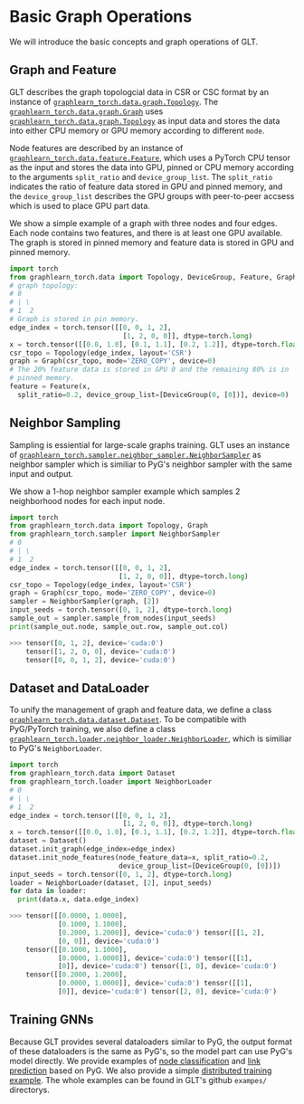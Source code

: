# Basic Graph Operations


We will introduce the basic concepts and graph operations of GLT.


## Graph and Feature

GLT describes the graph topologcial data in CSR or CSC
format by an instance of [`graphlearn_torch.data.graph.Topology`](graphlearn_torch.data.graph.Topology).
The [`graphlearn_torch.data.graph.Graph`](graphlearn_torch.data.graph.Graph) uses
[`graphlearn_torch.data.graph.Topology`](graphlearn_torch.data.graph.Topology) as input data and stores the data
into either CPU memory or GPU memory according to different `mode`.

Node features are described by an instance of
[`graphlearn_torch.data.feature.Feature`](graphlearn_torch.data.feature.Feature), which uses a PyTorch CPU tensor
as the input and stores the data into GPU, pinned or CPU memory according to
the arguments `split_ratio` and `device_group_list`. The `split_ratio`
indicates the ratio of feature data stored in GPU and pinned memory, and the
`device_group_list` describes the GPU groups with peer-to-peer accsess which
is used to place GPU part data.


We show a simple example of a graph with three nodes and four edges.
Each node contains two features, and there is at least one GPU available.
The graph is stored in pinned memory and feature data is stored in GPU
and pinned memory.

``` python
import torch
from graphlearn_torch.data import Topology, DeviceGroup, Feature, Graph
# graph topology:
# 0
# | \
# 1  2
# Graph is stored in pin memory.
edge_index = torch.tensor([[0, 0, 1, 2],
                            [1, 2, 0, 0]], dtype=torch.long)
x = torch.tensor([[0.0, 1.0], [0.1, 1.1], [0.2, 1.2]], dtype=torch.float)
csr_topo = Topology(edge_index, layout='CSR')
graph = Graph(csr_topo, mode='ZERO_COPY', device=0)
# The 20% feature data is stored in GPU 0 and the remaining 80% is in
# pinned memory.
feature = Feature(x,
  split_ratio=0.2, device_group_list=[DeviceGroup(0, [0])], device=0)
```

## Neighbor Sampling

Sampling is essiential for large-scale graphs training.
GLT uses an instance of
[`graphlearn_torch.sampler.neighbor_sampler.NeighborSampler`](graphlearn_torch.sampler.neighbor_sampler.NeighborSampler)
as neighbor sampler which is similiar to PyG's neighbor sampler with the same input and output.

We show a 1-hop neighbor sampler example which samples 2 neighborhood nodes for
each input node.

``` python
import torch
from graphlearn_torch.data import Topology, Graph
from graphlearn_torch.sampler import NeighborSampler
# 0
# | \
# 1  2
edge_index = torch.tensor([[0, 0, 1, 2],
                           [1, 2, 0, 0]], dtype=torch.long)
csr_topo = Topology(edge_index, layout='CSR')
graph = Graph(csr_topo, mode='ZERO_COPY', device=0)
sampler = NeighborSampler(graph, [2])
input_seeds = torch.tensor([0, 1, 2], dtype=torch.long)
sample_out = sampler.sample_from_nodes(input_seeds)
print(sample_out.node, sample_out.row, sample_out.col)

>>> tensor([0, 1, 2], device='cuda:0')
    tensor([1, 2, 0, 0], device='cuda:0')
    tensor([0, 0, 1, 2], device='cuda:0')
```

## Dataset and DataLoader

To unify the management of graph and feature data, we define
a class [`graphlearn_torch.data.dataset.Dataset`](graphlearn_torch.data.dataset.Dataset).
To be compatible with PyG/PyTorch training, we also define a class [`graphlearn_torch.loader.neighbor_loader.NeighborLoader`](graphlearn_torch.loader.neighbor_loader.NeighborLoader), which is
similiar to PyG's `NeighborLoader`.


```python
import torch
from graphlearn_torch.data import Dataset
from graphlearn_torch.loader import NeighborLoader
# 0
# | \
# 1  2
edge_index = torch.tensor([[0, 0, 1, 2],
                            [1, 2, 0, 0]], dtype=torch.long)
x = torch.tensor([[0.0, 1.0], [0.1, 1.1], [0.2, 1.2]], dtype=torch.float)
dataset = Dataset()
dataset.init_graph(edge_index=edge_index)
dataset.init_node_features(node_feature_data=x, split_ratio=0.2,
                           device_group_list=[DeviceGroup(0, [0])])
input_seeds = torch.tensor([0, 1, 2], dtype=torch.long)
loader = NeighborLoader(dataset, [2], input_seeds)
for data in loader:
  print(data.x, data.edge_index)

>>> tensor([[0.0000, 1.0000],
            [0.1000, 1.1000],
            [0.2000, 1.2000]], device='cuda:0') tensor([[1, 2],
            [0, 0]], device='cuda:0')
    tensor([[0.1000, 1.1000],
            [0.0000, 1.0000]], device='cuda:0') tensor([[1],
            [0]], device='cuda:0') tensor([1, 0], device='cuda:0')
    tensor([[0.2000, 1.2000],
            [0.0000, 1.0000]], device='cuda:0') tensor([[1],
            [0]], device='cuda:0') tensor([2, 0], device='cuda:0')
```

## Training GNNs

Because GLT provides several dataloaders similar to PyG,
the output format of these dataloaders is the same as PyG's,
so the model part can use PyG's model directly.
We provide examples of [node classification](node_class) and
[link prediction](link_pred) based on PyG.
We also provide a simple [distributed training example](dist_train).
The whole examples can be found in GLT's github `exampes/` directorys.